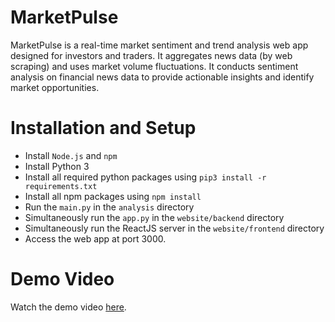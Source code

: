 # MarketPulse

MarketPulse is a real-time market sentiment and trend analysis web app designed for investors and traders. It aggregates news data (by web scraping) and uses market volume fluctuations. It conducts sentiment analysis on financial news data to provide actionable insights and identify market opportunities. 

# Installation and Setup

- Install `Node.js` and `npm`
- Install Python 3
- Install all required python packages using `pip3 install -r requirements.txt`
- Install all npm packages using `npm install`
- Run the `main.py` in the `analysis` directory 
- Simultaneously run the `app.py` in the `website/backend` directory
- Simultaneously run the ReactJS server in the `website/frontend` directory
- Access the web app at port 3000.

# Demo Video

Watch the demo video [here](https://www.youtube.com/watch?v=1uvV9bbxebk).
